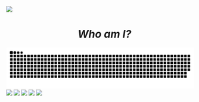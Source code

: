 <!--horizontal divider(gradiant)-->
<img src="https://user-images.githubusercontent.com/73097560/115834477-dbab4500-a447-11eb-908a-139a6edaec5c.gif">

<!--h1 without bottom border-->
<div id="user-content-toc">
  <ul align="center">
    <div class="kkchara">
      <h1><em>Who am I?</em></h1>
    </div>
  </ul>
</div>


<!--- snake -->
<div align="center">
  <img  src="https://github.com/1999AZZAR/1999AZZAR/blob/readme/resources/img/grid-snake.svg"
       alt="snake" />
</div>
<img src="https://user-images.githubusercontent.com/73097560/115834477-dbab4500-a447-11eb-908a-139a6edaec5c.gif">
<dev>
  <img src="https://i2.mjj.rip/2024/05/29/8e678643d901af4d9c596322878f3725.png" />
  <img src="https://img2.imgtp.com/2024/05/29/ja8hWRoS.png" />
  <img src="https://img2.imgtp.com/2024/05/29/D9OwPGP1.png" />
  <img src="https://img2.imgtp.com/2024/05/29/O6q4k1ct.png" />
</dev>



